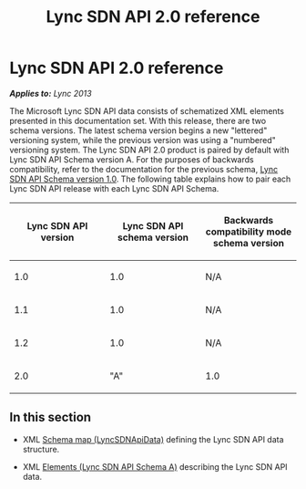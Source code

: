 ﻿---
title: Lync SDN API 2.0 reference
TOCTitle: Lync SDN API 2.0 reference
ms:assetid: bf0da430-0043-29be-a002-308827b8d93e
ms:mtpsurl: https://msdn.microsoft.com/en-us/library/Dn387070(v=office.15)
ms:contentKeyID: 56685841
ms.date: 07/24/2014
mtps_version: v=office.15
---

# Lync SDN API 2.0 reference


_**Applies to:** Lync 2013_

The Microsoft Lync SDN API data consists of schematized XML elements presented in this documentation set. With this release, there are two schema versions. The latest schema version begins a new "lettered" versioning system, while the previous version was using a "numbered" versioning system. The Lync SDN API 2.0 product is paired by default with Lync SDN API Schema version A. For the purposes of backwards compatibility, refer to the documentation for the previous schema, [Lync SDN API Schema version 1.0](lync-software-defined-networking-api-2-0.md). The following table explains how to pair each Lync SDN API release with each Lync SDN API Schema.

<table>
<colgroup>
<col style="width: 33%" />
<col style="width: 33%" />
<col style="width: 33%" />
</colgroup>
<thead>
<tr class="header">
<th><p>Lync SDN API version</p></th>
<th><p>Lync SDN API schema version</p></th>
<th><p>Backwards compatibility mode schema version</p></th>
</tr>
</thead>
<tbody>
<tr class="odd">
<td><p>1.0</p></td>
<td><p>1.0</p></td>
<td><p>N/A</p></td>
</tr>
<tr class="even">
<td><p>1.1</p></td>
<td><p>1.0</p></td>
<td><p>N/A</p></td>
</tr>
<tr class="odd">
<td><p>1.2</p></td>
<td><p>1.0</p></td>
<td><p>N/A</p></td>
</tr>
<tr class="even">
<td><p>2.0</p></td>
<td><p>&quot;A&quot;</p></td>
<td><p>1.0</p></td>
</tr>
</tbody>
</table>


## In this section

  - XML [Schema map (LyncSDNApiData)](schema-map-lyncsdnapidata.md) defining the Lync SDN API data structure.

  - XML [Elements (Lync SDN API Schema A)](elements-lync-sdn-api-schema-a.md) describing the Lync SDN API data.

